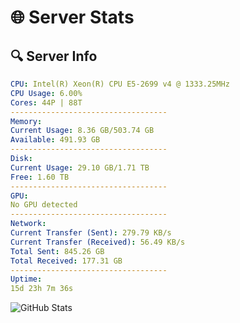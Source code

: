 # 🌐 Server Stats
## 🔍 Server Info
```yaml
CPU: Intel(R) Xeon(R) CPU E5-2699 v4 @ 1333.25MHz
CPU Usage: 6.00%
Cores: 44P | 88T
-----------------------------------
Memory:
Current Usage: 8.36 GB/503.74 GB
Available: 491.93 GB
-----------------------------------
Disk:
Current Usage: 29.10 GB/1.71 TB
Free: 1.60 TB
-----------------------------------
GPU:
No GPU detected
-----------------------------------
Network:
Current Transfer (Sent): 279.79 KB/s
Current Transfer (Received): 56.49 KB/s
Total Sent: 845.26 GB
Total Received: 177.31 GB
-----------------------------------
Uptime:
15d 23h 7m 36s
```
![GitHub Stats](https://img.shields.io/badge/Updated-2025-05-05_16:16:24-blue)